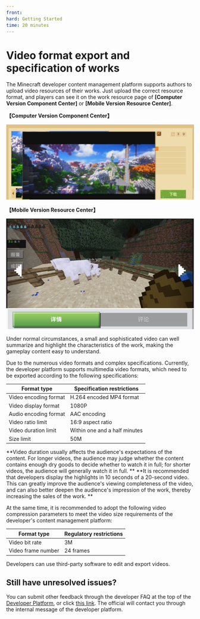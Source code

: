 ```yaml
--- 
front: 
hard: Getting Started 
time: 20 minutes 
--- 
```

# Video format export and specification of works 

The Minecraft developer content management platform supports authors to upload video resources of their works. Just upload the correct resource format, and players can see it on the work resource page of **[Computer Version Component Center]** or **[Mobile Version Resource Center]**. 

**【Computer Version Component Center】** 

<img src="./images/video_10.png" alt="image-20211215105055609" style="zoom:110%;" /> 

**【Mobile Version Resource Center】** 

<img src="./images/video_11.png" alt="image-20211215105244868" style="zoom:160%;" /> 

Under normal circumstances, a small and sophisticated video can well summarize and highlight the characteristics of the work, making the gameplay content easy to understand. 

Due to the numerous video formats and complex specifications. Currently, the developer platform supports multimedia video formats, which need to be exported according to the following specifications: 

| Format type | Specification restrictions | 
| ------------ | ------------------ | 
| Video encoding format | H.264 encoded MP4 format | 
| Video display format | 1080P | 
| Audio encoding format | AAC encoding | 
| Video ratio limit | 16:9 aspect ratio | 
| Video duration limit | Within one and a half minutes | 
| Size limit | 50M | 

**Video duration usually affects the audience's expectations of the content. For longer videos, the audience may judge whether the content contains enough dry goods to decide whether to watch it in full; for shorter videos, the audience will generally watch it in full. ** 
**It is recommended that developers display the highlights in 10 seconds of a 20-second video. This can greatly improve the audience's viewing completeness of the video, and can also better deepen the audience's impression of the work, thereby increasing the sales of the work. ** 

At the same time, it is recommended to adopt the following video compression parameters to meet the video size requirements of the developer's content management platform: 

| Format type | Regulatory restrictions | 
| -------- | -------- | 
| Video bit rate | 3M | 
| Video frame number | 24 frames |



Developers can use third-party software to edit and export videos. 

## Still have unresolved issues? 

You can submit other feedback through the developer FAQ at the top of the [Developer Platform](https://mcdev.webapp.163.com/#/square), or click [this link](https://mcdev.webapp.163.com/#/feedbackModal). The official will contact you through the internal message of the developer platform. 

